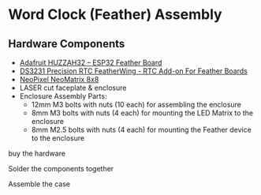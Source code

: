 # Word Clock (Feather) Assembly







## Hardware Components



* [Adafruit HUZZAH32 – ESP32 Feather Board](https://learn.adafruit.com/adafruit-huzzah32-esp32-feather)
* [DS3231 Precision RTC FeatherWing - RTC Add-on For Feather Boards](https://www.adafruit.com/product/3028)
* [NeoPixel NeoMatrix 8x8](https://www.adafruit.com/products/1487)
* LASER cut faceplate & enclosure
* Enclosure Assembly Parts:
  * 12mm M3 bolts with nuts (10 each) for assembling the enclosure
  * 8mm M3 bolts with nuts (4 each) for mounting the LED Matrix to the enclosure
  * 8mm M2.5 bolts with nuts (4 each) for mounting the Feather device to the enclosure



buy the hardware



Solder the components together



Assemble the case

